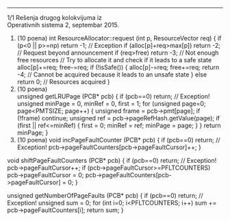 --------------------------------------------------------------------------------


1/1 
Rešenja drugog kolokvijuma iz  
Operativnih sistema 2, septembar 2015. 
1. (10 poena) 
int ResourceAllocator::request (int p, ResourceVector req) { 
  if (p<0 || p>=np) return -1; // Exception 
  if (alloc[p]+req>max[p]) return -2; // Request beyond announcement 
  if (req>free) return -3; // Not enough free resources 
  // Try to allocate it and check if it leads to a safe state 
  alloc[p]+=req; 
  free-=req; 
  if (!isSafe()) { 
    alloc[p]-=req; 
    free+=req; 
    return -4;  // Cannot be acquired because it leads to an unsafe state 
  } else  
    return 0;  // Resources acquired 
} 
2. (10 poena)  
unsigned getLRUPage (PCB* pcb) { 
  if (pcb==0) return; // Exception! 
  unsigned minPage = 0, minRef = 0, first = 1; 
  for (unsigned page=0; page<PMTSIZE; page++) { 
    unsigned frame = pcb->pmt[page]; 
    if (!frame) continue; 
    unsigned ref = pcb->pageRefHash.getValue(page); 
    if (first || ref<=minRef) { 
      first = 0; 
      minRef = ref; 
      minPage = page; 
    } 
  } 
  return minPage; 
} 
3. (10 poena) 
void incPageFaultCounter (PCB* pcb) { 
  if (pcb==0) return; // Exception! 
  pcb->pageFaultCounters[pcb->pageFaultCursor]++; 
} 
 
void shiftPageFaultCounters (PCB* pcb) { 
  if (pcb==0) return; // Exception! 
  pcb->pageFaultCursor++; 
  if (pcb->pageFaultCursor>=PFLTCOUNTERS) 
      pcb->pageFaultCursor = 0; 
  pcb->pageFaultCounters[pcb->pageFaultCursor] = 0; 
} 
 
unsigned getNumberOfPageFaults (PCB* pcb) { 
  if (pcb==0) return; // Exception! 
  unsigned sum = 0; 
  for (int i=0; i<PFLTCOUNTERS; i++) 
    sum += pcb->pageFaultCounters[i]; 
  return sum; 
} 